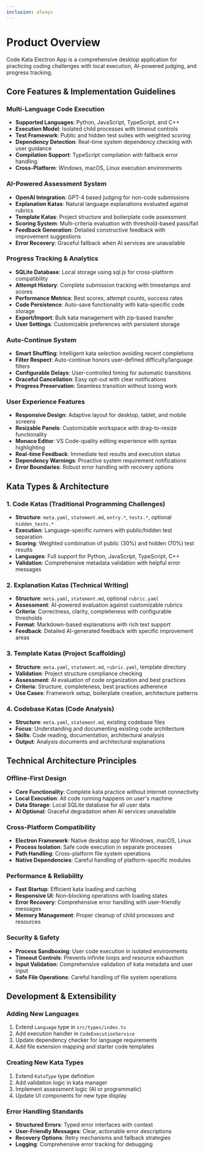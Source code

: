 ```yaml
---
inclusion: always
---
```


# Product Overview

Code Kata Electron App is a comprehensive desktop application for practicing coding challenges with local execution, AI-powered judging, and progress tracking.

## Core Features & Implementation Guidelines

### Multi-Language Code Execution
- **Supported Languages**: Python, JavaScript, TypeScript, and C++
- **Execution Model**: Isolated child processes with timeout controls
- **Test Framework**: Public and hidden test suites with weighted scoring
- **Dependency Detection**: Real-time system dependency checking with user guidance
- **Compilation Support**: TypeScript compilation with fallback error handling
- **Cross-Platform**: Windows, macOS, Linux execution environments

### AI-Powered Assessment System
- **OpenAI Integration**: GPT-4 based judging for non-code submissions
- **Explanation Katas**: Natural language explanations evaluated against rubrics
- **Template Katas**: Project structure and boilerplate code assessment
- **Scoring System**: Multi-criteria evaluation with threshold-based pass/fail
- **Feedback Generation**: Detailed constructive feedback with improvement suggestions
- **Error Recovery**: Graceful fallback when AI services are unavailable

### Progress Tracking & Analytics
- **SQLite Database**: Local storage using sql.js for cross-platform compatibility
- **Attempt History**: Complete submission tracking with timestamps and scores
- **Performance Metrics**: Best scores, attempt counts, success rates
- **Code Persistence**: Auto-save functionality with kata-specific code storage
- **Export/Import**: Bulk kata management with zip-based transfer
- **User Settings**: Customizable preferences with persistent storage

### Auto-Continue System
- **Smart Shuffling**: Intelligent kata selection avoiding recent completions
- **Filter Respect**: Auto-continue honors user-defined difficulty/language filters
- **Configurable Delays**: User-controlled timing for automatic transitions
- **Graceful Cancellation**: Easy opt-out with clear notifications
- **Progress Preservation**: Seamless transition without losing work

### User Experience Features
- **Responsive Design**: Adaptive layout for desktop, tablet, and mobile screens
- **Resizable Panels**: Customizable workspace with drag-to-resize functionality
- **Monaco Editor**: VS Code-quality editing experience with syntax highlighting
- **Real-time Feedback**: Immediate test results and execution status
- **Dependency Warnings**: Proactive system requirement notifications
- **Error Boundaries**: Robust error handling with recovery options

## Kata Types & Architecture

### 1. Code Katas (Traditional Programming Challenges)
- **Structure**: `meta.yaml`, `statement.md`, `entry.*`, `tests.*`, optional `hidden_tests.*`
- **Execution**: Language-specific runners with public/hidden test separation
- **Scoring**: Weighted combination of public (30%) and hidden (70%) test results
- **Languages**: Full support for Python, JavaScript, TypeScript, C++
- **Validation**: Comprehensive metadata validation with helpful error messages

### 2. Explanation Katas (Technical Writing)
- **Structure**: `meta.yaml`, `statement.md`, optional `rubric.yaml`
- **Assessment**: AI-powered evaluation against customizable rubrics
- **Criteria**: Correctness, clarity, completeness with configurable thresholds
- **Format**: Markdown-based explanations with rich text support
- **Feedback**: Detailed AI-generated feedback with specific improvement areas

### 3. Template Katas (Project Scaffolding)
- **Structure**: `meta.yaml`, `statement.md`, `rubric.yaml`, template directory
- **Validation**: Project structure compliance checking
- **Assessment**: AI evaluation of code organization and best practices
- **Criteria**: Structure, completeness, best practices adherence
- **Use Cases**: Framework setup, boilerplate creation, architecture patterns

### 4. Codebase Katas (Code Analysis)
- **Structure**: `meta.yaml`, `statement.md`, existing codebase files
- **Focus**: Understanding and documenting existing code architecture
- **Skills**: Code reading, documentation, architectural analysis
- **Output**: Analysis documents and architectural explanations

## Technical Architecture Principles

### Offline-First Design
- **Core Functionality**: Complete kata practice without internet connectivity
- **Local Execution**: All code running happens on user's machine
- **Data Storage**: Local SQLite database for all user data
- **AI Optional**: Graceful degradation when AI services unavailable

### Cross-Platform Compatibility
- **Electron Framework**: Native desktop app for Windows, macOS, Linux
- **Process Isolation**: Safe code execution in separate processes
- **Path Handling**: Cross-platform file system operations
- **Native Dependencies**: Careful handling of platform-specific modules

### Performance & Reliability
- **Fast Startup**: Efficient kata loading and caching
- **Responsive UI**: Non-blocking operations with loading states
- **Error Recovery**: Comprehensive error handling with user-friendly messages
- **Memory Management**: Proper cleanup of child processes and resources

### Security & Safety
- **Process Sandboxing**: User code execution in isolated environments
- **Timeout Controls**: Prevents infinite loops and resource exhaustion
- **Input Validation**: Comprehensive validation of kata metadata and user input
- **Safe File Operations**: Careful handling of file system operations

## Development & Extensibility

### Adding New Languages
1. Extend `Language` type in `src/types/index.ts`
2. Add execution handler in `CodeExecutionService`
3. Update dependency checker for language requirements
4. Add file extension mapping and starter code templates

### Creating New Kata Types
1. Extend `KataType` type definition
2. Add validation logic in kata manager
3. Implement assessment logic (AI or programmatic)
4. Update UI components for new type display

### Error Handling Standards
- **Structured Errors**: Typed error interfaces with context
- **User-Friendly Messages**: Clear, actionable error descriptions
- **Recovery Options**: Retry mechanisms and fallback strategies
- **Logging**: Comprehensive error tracking for debugging